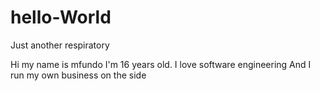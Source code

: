 # hello-World
Just another respiratory 

Hi my name is mfundo I'm 16 years old. I love software engineering 
And I run my own business on the side
